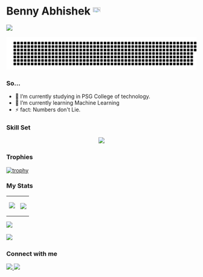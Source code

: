 # Benny Abhishek <img align="" src="https://upload.wikimedia.org/wikipedia/commons/thumb/e/e4/Twitter_Verified_Badge.svg/1200px-Twitter_Verified_Badge.svg.png" height="20px" width="20px">

![](https://komarev.com/ghpvc/?username=benny-abhishek&color=blue&style=flat-square)

![gitartwork](gitartwork.svg)



### So...

- 🔭 I’m currently studying in PSG College of technology.
- 🌱 I’m currently learning Machine Learning
- ⚡ fact: Numbers don't Lie.

### Skill Set

<p align="center">
  <a href="https://skillicons.dev">
    <img src="https://skillicons.dev/icons?i=python,postgres,vscode,git" />
  </a>
</p>

### Trophies

[![trophy](https://github-profile-trophy.vercel.app/?username=benny-abhishek&margin-w=5&row=1&theme=buefy)](https://github.com/ryo-ma/github-profile-trophy)

### My Stats

<table style="border-collapse: collapse;">
   <tr>
    <td><p align="center"><img src="http://github-profile-summary-cards.vercel.app/api/cards/repos-per-language?username=benny-abhishek&theme=codeSTACKr"></td></p>
    <td><p align="center"><img align="center" src="http://github-profile-summary-cards.vercel.app/api/cards/stats?username=benny-abhishek&theme=codeSTACKr"></td></p>
   </tr>
</table>
 
<p>
    <img src="https://github-profile-summary-cards.vercel.app/api/cards/profile-details?username=benny-abhishek&theme=codeSTACKr"/>
</p>
<p>
    <img src="https://streak-stats.demolab.com?user=benny-abhishek&theme=codeSTACKr" />
</p>

### Connect with me

<a href="https://www.instagram.com/benny__0603" target="_blank">
  <img src="https://img.shields.io/static/v1?style=for-the-badge&label=follow+me+on&logo=Instagram&message=Instagram&color=E4405F">
</a>
  
 <a href="https://www.linkedin.com/in/benny-abhishek-a4a721150" target="_blank">
  <img src="https://img.shields.io/static/v1?style=for-the-badge&label=follow+me+on&logo=LinkedIn&message=LinkedIn&color=0A66C2&logoColor=0A66C2">
</a>
